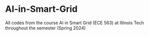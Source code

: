 # AI-in-Smart-Grid
All codes from the course AI in Smart Grid (ECE 563) at Illinois Tech throughout the semester (Spring 2024)
